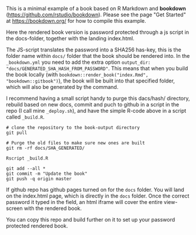 This is a minimal example of a book based on R Markdown and **bookdown** (https://github.com/rstudio/bookdown). Please see the page "Get Started" at https://bookdown.org/ for how to compile this example.

Here the rendered book version is password protected through a js script in the docs-folder, together with the landing index.html.

The JS-script translates the password into a SHA256 has-key, this is the folder name within `docs/` folder that the book should be rendered into. 
In the `_bookdown.yml` you need to add the extra option `output_dir: "docs/GENERATED_SHA_HASH_FROM_PASSWORD"`.
This means that when you build the book locally (with `bookdown::render_book("index.Rmd", "bookdown::gitbook")`), the book will be built into that specified folder, which will also be generated by the command.

I recommend having a small script handy to purge this dacs/hash/ directory, rebuild based on new docs, commit and puch to github in a script in the repo (I call mine `_deploy.sh`), and have the simple R-code above in a script called `_build.R`. 

``` 
# clone the repository to the book-output directory
git pull

# Purge the old files to make sure new ones are built
git rm -rf docs/SHA_GENERATED/

Rscript _build.R

git add --all *
git commit -m "Update the book"
git push -q origin master
```

If github repo has github pages turned on for the  `docs` folder. You will land on the index.html page, which is directly in the `docs` folder. 
Once the correct password it typed in the field, an html iframe will cover the entire view-screen with the rendered book. 

You can copy this repo and build further on it to set up your password protected rendered book. 